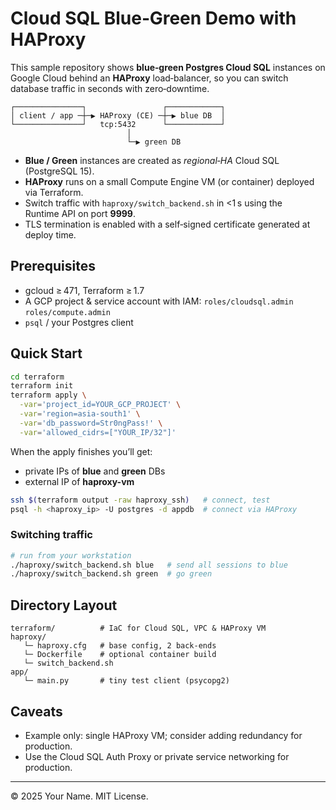 # Cloud SQL Blue‑Green Demo with HAProxy

This sample repository shows **blue‑green Postgres Cloud SQL** instances on Google Cloud behind an **HAProxy** load‑balancer, so you can switch database traffic in seconds with zero‑downtime.

```
┌───────────────┐                 ┌────────────┐
│ client / app ─┼─▶ HAProxy (CE) ─┼─▶ blue DB  │
└───────────────┘   tcp:5432      └────────────┘
                          │
                          └─▶ green DB
```

* **Blue / Green** instances are created as *regional‑HA* Cloud SQL (PostgreSQL 15).
* **HAProxy** runs on a small Compute Engine VM (or container) deployed via Terraform.
* Switch traffic with `haproxy/switch_backend.sh` in \<1 s using the Runtime API on port **9999**.
* TLS termination is enabled with a self‑signed certificate generated at deploy time.

## Prerequisites

* gcloud ≥ 471, Terraform ≥ 1.7
* A GCP project & service account with IAM: `roles/cloudsql.admin` `roles/compute.admin`
* `psql` / your Postgres client

## Quick Start

```bash
cd terraform
terraform init
terraform apply \
  -var='project_id=YOUR_GCP_PROJECT' \
  -var='region=asia-south1' \
  -var='db_password=Str0ngPass!' \
  -var='allowed_cidrs=["YOUR_IP/32"]'
```

When the apply finishes you’ll get:

* private IPs of **blue** and **green** DBs
* external IP of **haproxy-vm**

```bash
ssh $(terraform output -raw haproxy_ssh)   # connect, test
psql -h <haproxy_ip> -U postgres -d appdb  # connect via HAProxy
```

### Switching traffic

```bash
# run from your workstation
./haproxy/switch_backend.sh blue   # send all sessions to blue
./haproxy/switch_backend.sh green  # go green
```

## Directory Layout

```
terraform/          # IaC for Cloud SQL, VPC & HAProxy VM
haproxy/
   └─ haproxy.cfg   # base config, 2 back‑ends
   └─ Dockerfile    # optional container build
   └─ switch_backend.sh
app/
   └─ main.py       # tiny test client (psycopg2)
```

## Caveats

* Example only: single HAProxy VM; consider adding redundancy for production.
* Use the Cloud SQL Auth Proxy or private service networking for production.

---  
© 2025 Your Name. MIT License.
